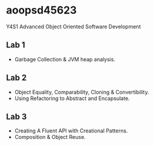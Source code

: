 # aoopsd45623

Y4S1 Advanced Object Oriented Software Development

## Lab 1

- Garbage Collection & JVM heap analysis.

## Lab 2

- Object Equality, Comparability, Cloning & Convertibility.
- Using Refactoring to Abstract and Encapsulate.

## Lab 3

- Creating A Fluent API with Creational Patterns.
- Composition & Object Reuse.
